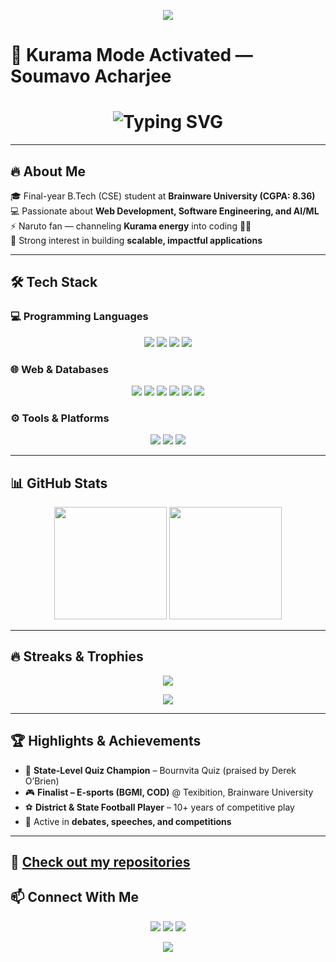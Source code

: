 <p align="center">
  <img src="https://capsule-render.vercel.app/api?type=waving&color=ff4500&height=100&section=header&animation=twinkling" />
</p>

# 🦊 Kurama Mode Activated — Soumavo Acharjee  

<h1 align="center">
    <img src="https://readme-typing-svg.herokuapp.com/?font=Righteous&size=35&center=true&vCenter=true&width=500&height=70&duration=4000&pause=1000&color=FF6A00&lines=Aspiring+Software+Developer;Full-Stack+Learner;AI+%26+ML+Explorer;Kurama+Chakra+Unleashed" alt="Typing SVG" />
</h1>

---

## 🔥 About Me
🎓 Final-year B.Tech (CSE) student at **Brainware University (CGPA: 8.36)**  
💻 Passionate about **Web Development, Software Engineering, and AI/ML**  
⚡ Naruto fan — channeling **Kurama energy** into coding 🦊🔥  
🤝 Strong interest in building **scalable, impactful applications**  

---

## 🛠️ Tech Stack  

### 💻 Programming Languages  
<p align="center">
  <img src="https://img.shields.io/badge/C-ff4500?style=for-the-badge&logo=c&logoColor=white" />
  <img src="https://img.shields.io/badge/Java-b03060?style=for-the-badge&logo=openjdk&logoColor=white" />
  <img src="https://img.shields.io/badge/Python-ffae42?style=for-the-badge&logo=python&logoColor=white" />
  <img src="https://img.shields.io/badge/JavaScript-ff6a00?style=for-the-badge&logo=javascript&logoColor=black" />
</p>

### 🌐 Web & Databases  
<p align="center">
  <img src="https://img.shields.io/badge/MySQL-00758f?style=for-the-badge&logo=mysql&logoColor=white" />
  <img src="https://img.shields.io/badge/HTML5-e34c26?style=for-the-badge&logo=html5&logoColor=white" />
  <img src="https://img.shields.io/badge/CSS3-264de4?style=for-the-badge&logo=css3&logoColor=white" />
  <img src="https://img.shields.io/badge/Angular-dd0031?style=for-the-badge&logo=angular&logoColor=white" />
  <img src="https://img.shields.io/badge/MongoDB-4ea94b?style=for-the-badge&logo=mongodb&logoColor=white" />
  <img src="https://img.shields.io/badge/Postman-f76935?style=for-the-badge&logo=postman&logoColor=white" />
</p>

### ⚙️ Tools & Platforms  
<p align="center">
  <img src="https://img.shields.io/badge/Git-f1502f?style=for-the-badge&logo=git&logoColor=white" />
  <img src="https://img.shields.io/badge/VSCode-1f75fe?style=for-the-badge&logo=visual-studio-code&logoColor=white" />
  <img src="https://img.shields.io/badge/Docker-0db7ed?style=for-the-badge&logo=docker&logoColor=white" />
</p>

---

## 📊 GitHub Stats  
<p align="center">
  <img src="https://github-readme-stats.vercel.app/api?username=Kurama-07&show_icons=true&theme=dark&title_color=ff6a00&icon_color=ff4500" height="180" />
  <img src="https://github-readme-stats.vercel.app/api/top-langs/?username=Kurama-07&layout=compact&theme=dark&title_color=ff6a00" height="180" />
</p>

---

## 🔥 Streaks & Trophies  
<p align="center">
  <img src="https://streak-stats.demolab.com?user=Kurama-07&theme=dark&ring=ff4500&fire=ff6a00&currStreakLabel=ffae42" />
</p>
<p align="center">
  <img src="https://github-profile-trophy.vercel.app/?username=Kurama-07&theme=radical&margin-w=15&margin-h=15&title=Stars,Commits,Repositories,Followers,Issues,PullRequest" />
</p>

---

## 🏆 Highlights & Achievements
- 🥇 **State-Level Quiz Champion** – Bournvita Quiz (praised by Derek O’Brien)  
- 🎮 **Finalist – E-sports (BGMI, COD)** @ Texibition, Brainware University  
- ⚽ **District & State Football Player** – 10+ years of competitive play  
- 🎤 Active in **debates, speeches, and competitions**  

---

🔗 [Check out my repositories](https://github.com/Kurama-07?tab=repositories)
---

## 📫 Connect With Me  
<p align="center">
  <a href="https://www.linkedin.com/in/soumavoacharjee/"><img src="https://img.shields.io/badge/LinkedIn-ff6a00?style=for-the-badge&logo=linkedin&logoColor=white" /></a>
  <a href="https://github.com/Kurama-07"><img src="https://img.shields.io/badge/GitHub-24292f?style=for-the-badge&logo=github&logoColor=white" /></a>
  <a href="mailto:soumavoacharjee@gmail.com"><img src="https://img.shields.io/badge/Email-d14836?style=for-the-badge&logo=gmail&logoColor=white" /></a>
</p>

<p align="center">
  <img src="https://capsule-render.vercel.app/api?type=waving&color=ff4500&height=100&section=footer" />
</p>
